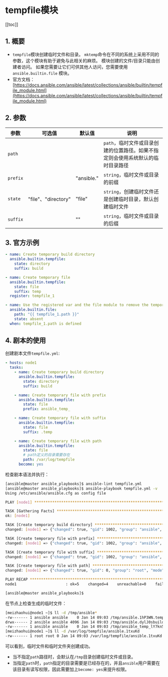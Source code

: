 # tempfile模块

[[toc]]

## 1. 概要

- `tempfile`模块创建临时文件和目录。 `mktemp`命令在不同的系统上采用不同的参数，这个模块有助于避免与此相关的麻烦。 模块创建的文件/目录只能由创建者访问。 如果您需要让它们可供其他人访问，您需要使用`ansible.builtin.file` 模块。
- 官方文档：[https://docs.ansible.com/ansible/latest/collections/ansible/builtin/tempfile_module.html](https://docs.ansible.com/ansible/latest/collections/ansible/builtin/tempfile_module.html)



## 2. 参数

| 参数                     | 可选值 | 默认值 | 说明                                                         |
| ------------------------ | ------ | ------ | ------------------------------------------------------------ |
| `path`             |        |        | `path`，临时文件或目录创建的位置路径。如果不指定则会使用系统默认的临时目录路径 |
| `prefix`             |        |  "ansible."      | `string`，临时文件或目录的前缀 |
| `state`             | "file"、"directory"       |  "file"      | `string`，创建临时文件还是创建临时目录，默认创建临时文件 |
| `suffix`             |        |  ""      | `string`，临时文件或目录的后缀 |


## 3. 官方示例

```yaml
- name: Create temporary build directory
  ansible.builtin.tempfile:
    state: directory
    suffix: build

- name: Create temporary file
  ansible.builtin.tempfile:
    state: file
    suffix: temp
  register: tempfile_1

- name: Use the registered var and the file module to remove the temporary file
  ansible.builtin.file:
    path: "{{ tempfile_1.path }}"
    state: absent
  when: tempfile_1.path is defined
```

## 4. 剧本的使用

创建剧本文件`tempfile.yml`:

```yaml
- hosts: node1
  tasks:
    - name: Create temporary build directory
      ansible.builtin.tempfile:
        state: directory
        suffix: build

    - name: Create temporary file with prefix
      ansible.builtin.tempfile:
        state: file
        prefix: ansible_temp_

    - name: Create temporary file with suffix
      ansible.builtin.tempfile:
        state: file
        suffix: .temp

    - name: Create temporary file with path
      ansible.builtin.tempfile:
        state: file
        # path定义的目录需要存在
        path: /var/log/tempfile
      become: yes
```

检查剧本语法并执行：

```sh
[ansible@master ansible_playbooks]$ ansible-lint tempfile.yml 
[ansible@master ansible_playbooks]$ ansible-playbook tempfile.yml -v
Using /etc/ansible/ansible.cfg as config file

PLAY [node1] *************************************************************************************************************************************************************

TASK [Gathering Facts] ***************************************************************************************************************************************************
ok: [node1]

TASK [Create temporary build directory] **********************************************************************************************************************************
changed: [node1] => {"changed": true, "gid": 1002, "group": "ansible", "mode": "0700", "owner": "ansible", "path": "/tmp/ansible.dylJ0sbuild", "size": 4096, "state": "directory", "uid": 1002}                                                                                                                                                     

TASK [Create temporary file with prefix] *********************************************************************************************************************************
changed: [node1] => {"changed": true, "gid": 1002, "group": "ansible", "mode": "0600", "owner": "ansible", "path": "/tmp/ansible_temp_lY7kn5", "size": 0, "state": "file", "uid": 1002}                                                                                                                                                             

TASK [Create temporary file with suffix] *********************************************************************************************************************************
changed: [node1] => {"changed": true, "gid": 1002, "group": "ansible", "mode": "0600", "owner": "ansible", "path": "/tmp/ansible.1hP3WN.temp", "size": 0, "state": "file", "uid": 1002}                                                                                                                                                              

TASK [Create temporary file with path] ***********************************************************************************************************************************
changed: [node1] => {"changed": true, "gid": 0, "group": "root", "mode": "0600", "owner": "root", "path": "/var/log/tempfile/ansible.1txuKd", "size": 0, "state": "file", "uid": 0}                                                                                                                                                                 

PLAY RECAP ***************************************************************************************************************************************************************
node1                      : ok=5    changed=4    unreachable=0    failed=0    skipped=0    rescued=0    ignored=0   

[ansible@master ansible_playbooks]$ 
```

在节点上检查生成的临时文件：

```sh
[meizhaohui@node1 ~]$ ll -d /tmp/ansible*
-rw------- 1 ansible ansible    0 Jan 14 09:03 /tmp/ansible.1hP3WN.temp
drwx------ 2 ansible ansible 4096 Jan 14 09:03 /tmp/ansible.dylJ0sbuild
-rw------- 1 ansible ansible    0 Jan 14 09:03 /tmp/ansible_temp_lY7kn5
[meizhaohui@node1 ~]$ ll -d /var/log/tempfile/ansible.1txuKd 
-rw------- 1 root root 0 Jan 14 09:03 /var/log/tempfile/ansible.1txuKd
```

可以看到，临时文件和临时文件夹创建成功。

- 当不指定`path`路径时，会默认在`/tmp`目录创建临时文件或目录。
- 当指定`path`时，`path`指定的目录需要是已经存在的，并且`ansible`用户需要在该目录有读写权限，因此需要加上`become: yes`来提升权限。